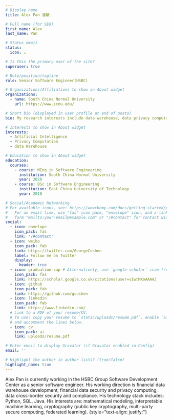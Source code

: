 ```yaml
---
# Display name
title: Alex Pan 潘敏

# Full name (for SEO)
first_name: Alex
last_name: Pan

# Status emoji
status:
  icon: ☕️

# Is this the primary user of the site?
superuser: true

# Role/position/tagline
role: Senior Software Engineer(HSBC)

# Organizations/Affiliations to show in About widget
organizations:
  - name: South China Normal University
    url: https://www.scnu.edu/

# Short bio (displayed in user profile at end of posts)
bio: My research interests include data warehouse, data privacy computation and machine learning.

# Interests to show in About widget
interests:
  - Artificial Intelligence
  - Privacy Computation
  - data Warehouse

# Education to show in About widget
education:
  courses:
    - course: MEng in Software Engineering
      institution: South China Normal University
      year: 2020
    - course: BSc in Software Engineering
      institution: East China University of Technology
      year: 2018

# Social/Academic Networking
# For available icons, see: https://wowchemy.com/docs/getting-started/page-builder/#icons
#   For an email link, use "fas" icon pack, "envelope" icon, and a link in the
#   form "mailto:your-email@example.com" or "/#contact" for contact widget.
social:
  - icon: envelope
    icon_pack: fas
    link: '/#contact'
  - icon: weibo
    icon_pack: fab
    link: https://twitter.com/GeorgeCushen
    label: Follow me on Twitter
    display:
      header: true
  - icon: graduation-cap # Alternatively, use `google-scholar` icon from `ai` icon pack
    icon_pack: fas
    link: https://scholar.google.co.uk/citations?user=sIwtMXoAAAAJ
  - icon: github
    icon_pack: fab
    link: https://github.com/gcushen
  - icon: linkedin
    icon_pack: fab
    link: https://www.linkedin.com/
  # Link to a PDF of your resume/CV.
  # To use: copy your resume to `static/uploads/resume.pdf`, enable `ai` icons in `params.yaml`,
  # and uncomment the lines below.
  - icon: cv
    icon_pack: ai
    link: uploads/resume.pdf

# Enter email to display Gravatar (if Gravatar enabled in Config)
email: ''

# Highlight the author in author lists? (true/false)
highlight_name: true
---
```


Alex Pan is currently working in the HSBC Group Software Development Center as a senior software engineer. His working direction is financial data warehouse development, financial data security and privacy computing, data cross-border security and compliance. His technology stack includes: Python, SQL, Java. His interests are: mathematical modeling, interpretable machine learning, cryptography (public key cryptography, multi-party secure computing, federated learning).
{style="text-align: justify;"}
